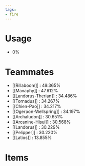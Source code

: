 ```yaml
---
tags:
- fire
---
```

# Usage
- 0%
# Teammates
- [[Rillaboom]] : 49.365%
- [[Manaphy]] : 47.612%
- [[Landorus-Therian]] : 34.486%
- [[Tornadus]] : 34.267%
- [[Chien-Pao]] : 34.217%
- [[Ogerpon-Wellspring]] : 34.197%
- [[Archaludon]] : 30.651%
- [[Arcanine-Hisui]] : 30.568%
- [[Landorus]] : 30.229%
- [[Pelipper]] : 30.220%
- [[Latios]] : 13.855%
# Items